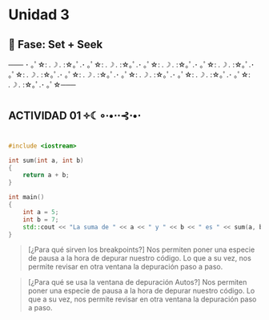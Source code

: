 # Unidad 3

## 🔎 Fase: Set + Seek

─── ･ ｡ﾟ☆: *.☽ .* :☆｡ﾟ.･ ｡ﾟ☆: *.☽ .* :☆｡ﾟ.･ ｡ﾟ☆: *.☽ .* :☆｡ﾟ.･ ｡ﾟ☆: *.☽ .* :☆｡ﾟ.･ ｡ﾟ☆: *.☽ .* :☆｡ﾟ.･ ｡ﾟ☆: *.☽ .* :☆｡ﾟ.･ ｡ﾟ☆: *.☽ .* :☆｡ﾟ.･ ｡ﾟ☆: *.☽ .* :☆｡ﾟ.･ ｡ﾟ☆: *.☽ .* :☆｡ﾟ.･ ｡ﾟ☆───

## **ACTIVIDAD 01 ༓☾∘∙•⋅⋅⊰⋅•⋅**
```c++
#include <iostream>

int sum(int a, int b)
{
    return a + b;
}

int main()
{
    int a = 5;
    int b = 7;
    std::cout << "La suma de " << a << " y " << b << " es " << sum(a, b) << "\n";
}
```
>  [¿Para qué sirven los breakpoints?]
> Nos permiten poner una especie de pausa a la hora de depurar nuestro código. Lo que a su vez, nos permite revisar en otra ventana la depuración paso a paso.

>  [¿Para qué se usa la ventana de depuración Autos?]
> Nos permiten poner una especie de pausa a la hora de depurar nuestro código. Lo que a su vez, nos permite revisar en otra ventana la depuración paso a paso.
